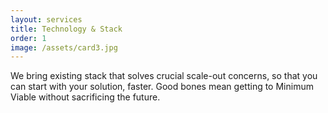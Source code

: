 ```yaml
---
layout: services
title: Technology & Stack
order: 1
image: /assets/card3.jpg
---
```

We bring existing stack that solves crucial scale-out concerns, so that you can start with your solution, faster. Good bones mean getting to Minimum Viable without sacrificing the future.